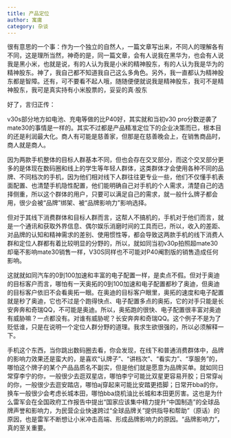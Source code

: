 ```yaml
---
title: 产品定位
author: 寓庸
category: 杂谈
---
```

很有意思的一个事：作为一个独立的自然人，一篇文章写出来，不同人的理解各有不同，这是理所当然，神奇的是，同一篇文章，会有人说我在黑华为，也会有人说我是黑小米，也就是说，有的人认为我是小米的精神股东，有的人认为我是华为的精神股东。神了，我自己都不知道我自己这么多角色。另外，我一直都认为精神股东都是智障。还有，可不要看不起人哦，随随便便就说我是精神股东，我可不是精神股东，我可是真实持有小米股票的，妥妥的真·股东

 好了，言归正传：

v30s部分地方如电池、充电等做的比P40好，其实就和当初v30 pro分数逆袭了mate30的事情是一样的。其实不过都是产品精准定位下的企业决策而已，根本目的还是利润最大化。商人有可能是慈善家，但那是在慈善晚会上，在销售商品时，商人就是商人。

因为两款手机整体的目标人群基本不同，但也会存在交叉部分，而这个交叉部分更多的是体现在数码圈和线上的学生等年轻人群体，这类群体才会使用各种不同的品牌、不同档次的手机，因为他们相对线下人群往往更专业一些，他们不仅懂手机表面配置、也清楚手机隐性配置，他们能明确自己对手机的个人需求，清楚自己的选择侧重，所以这个群体的用户，只要可以满足自己的需求，就一般什么牌子都会用，很少会被“品牌”绑架、被“品牌影响力”影响选择。

但对于其线下消费群体和目标人群而言，这帮人不搞机的，手机对于他们而言，就是一个通讯和获取外界信息、偶尔娱乐消磨时间的工具而已，所以，收入的差距、对品牌的认知和精神需求的差别、使用惯性等，都会导致这两款手机的线下消费人群和定位人群都有着比较明显的分野的，所以，就如同当初v30p拍照超mate30却毫不影响mate30销售一样，V30S同样也不可能对P40阉割版的销售造成任何影响。

这就就如同汽车的0到100加速和丰富的电子配置一样，是卖点不假。但对于奥迪的目标客户而言，哪怕有一天奥拓的0到100加速和电子配置都秒了奥迪，但奥迪的目标客户依旧不会看奥拓一眼。在奥迪的目标客户眼里，奥拓的速度和电子配置就是秒了奥迪，它也不过是个跑得快点、电子配置多点的奥拓，它的对手只能是长安奔奔和奇瑞QQ，不可能是奥迪。所以，奥拓跑的很快、电子配置很丰富对奥迪有威胁嘛？一点都没有。对谁有威胁呢？长安奔奔和奇瑞QQ。这个例子不是为了贬低谁，只是在说明一个定位人群分野的道理。我求生欲很强的，所以必须解释一下。

手机这个东西，当你跳出数码圈去看，你会发现，在线下和普通消费群体中，品牌的影响力效果还是蛮大的，是喜欢“认牌子”、“讲档次”、“看实力”、“享服务”的，哪怕这个牌子的某个产品品质名不副实，但是他们就是愿意为品牌买单。就如同日常穿李宁的你，一般很少去逛双星店，哪怕李宁可能比双星更容易开胶；日常穿aj的你，一般很少去逛安踏店，哪怕aj穿起来可能比安踏更捂脚；日常开bba的你，换车一般很少会考虑长城本田，哪怕bba烧机油比长城和本田更厉害。这也是为什么雷军会在全国政府工作报告中提出“国家应该集中精力提升“中国制造”的全球品牌声誉和影响力，为民营企业快速跨过“全球品牌关”提供指导和帮助”（原话）的原因，也是雷军不断想让小米冲击高端、形成品牌影响力的原因。“品牌影响力”，真的至关重要。
